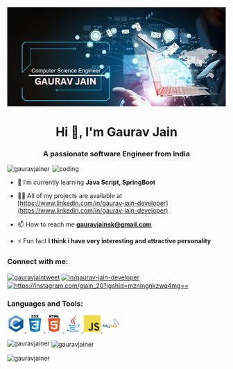  ![logo](https://github.com/GauravJainEr/GauravJainEr/blob/main/logoBanner.png)
<h1 align="center">Hi 👋, I'm Gaurav Jain</h1>
<h3 align="center">A passionate software Engineer from India</h3>

<img align = "right" alt = "coding" width = "400" src="https://media1.giphy.com/media/v1.Y2lkPTc5MGI3NjExMGJqc3lpN2t0dW9qNmdqOW42bmM3ODRnc3AyeWNvMWJzYzVycGg2diZlcD12MV9naWZzX3NlYXJjaCZjdD1n/qgQUggAC3Pfv687qPC/giphy.gif">

<p align="left"> <img src="https://komarev.com/ghpvc/?username=gauravjainer&label=Profile%20views&color=0e75b6&style=flat" alt="gauravjainer" /> </p>

- 🌱 I’m currently learning **Java Script, SpringBoot**

- 👨‍💻 All of my projects are available at [https://www.linkedin.com/in/gaurav-jain-developer](https://www.linkedin.com/in/gaurav-jain-developer)

- 📫 How to reach me **gauravjainsk@gmail.com**

- ⚡ Fun fact **I think i have very interesting and attractive personality**

<h3 align="left">Connect with me:</h3>
<p align="left">
<a href="https://twitter.com/gauravjaintweet" target="blank"><img align="center" src="https://raw.githubusercontent.com/rahuldkjain/github-profile-readme-generator/master/src/images/icons/Social/twitter.svg" alt="gauravjaintweet" height="30" width="40" /></a>
<a href="https://linkedin.com/in/in/gaurav-jain-developer" target="blank"><img align="center" src="https://raw.githubusercontent.com/rahuldkjain/github-profile-readme-generator/master/src/images/icons/Social/linked-in-alt.svg" alt="in/gaurav-jain-developer" height="30" width="40" /></a>
<a href="https://instagram.com/https://instagram.com/gjain_20?igshid=mznlngnkzwq4mg==" target="blank"><img align="center" src="https://raw.githubusercontent.com/rahuldkjain/github-profile-readme-generator/master/src/images/icons/Social/instagram.svg" alt="https://instagram.com/gjain_20?igshid=mznlngnkzwq4mg==" height="30" width="40" /></a>
</p>

<h3 align="left">Languages and Tools:</h3>
<p align="left"> <a href="https://www.cprogramming.com/" target="_blank" rel="noreferrer"> <img src="https://raw.githubusercontent.com/devicons/devicon/master/icons/c/c-original.svg" alt="c" width="40" height="40"/> </a> <a href="https://www.w3schools.com/css/" target="_blank" rel="noreferrer"> <img src="https://raw.githubusercontent.com/devicons/devicon/master/icons/css3/css3-original-wordmark.svg" alt="css3" width="40" height="40"/> </a> <a href="https://www.w3.org/html/" target="_blank" rel="noreferrer"> <img src="https://raw.githubusercontent.com/devicons/devicon/master/icons/html5/html5-original-wordmark.svg" alt="html5" width="40" height="40"/> </a> <a href="https://www.java.com" target="_blank" rel="noreferrer"> <img src="https://raw.githubusercontent.com/devicons/devicon/master/icons/java/java-original.svg" alt="java" width="40" height="40"/> </a> <a href="https://developer.mozilla.org/en-US/docs/Web/JavaScript" target="_blank" rel="noreferrer"> <img src="https://raw.githubusercontent.com/devicons/devicon/master/icons/javascript/javascript-original.svg" alt="javascript" width="40" height="40"/> </a> <a href="https://www.mysql.com/" target="_blank" rel="noreferrer"> <img src="https://raw.githubusercontent.com/devicons/devicon/master/icons/mysql/mysql-original-wordmark.svg" alt="mysql" width="40" height="40"/> </a> </p>

<p><img align="left" src="https://github-readme-stats.vercel.app/api/top-langs?username=gauravjainer&show_icons=true&locale=en&layout=compact" alt="gauravjainer" /></p>

<p>&nbsp;<img align="center" src="https://github-readme-stats.vercel.app/api?username=gauravjainer&show_icons=true&locale=en" alt="gauravjainer" /></p>

<p><img align="center" src="https://github-readme-streak-stats.herokuapp.com/?user=gauravjainer&" alt="gauravjainer" /></p>

